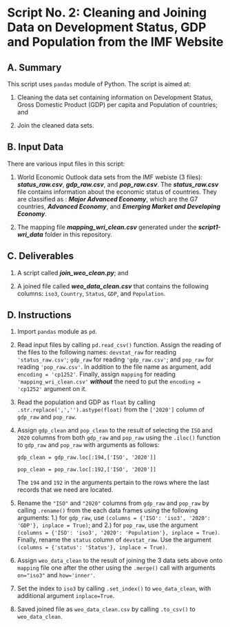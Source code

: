# Script No. 2: Cleaning and Joining Data on Development Status, GDP and Population from the IMF Website

## A. Summary

This script uses `pandas` module of Python. The script is aimed at:

1. Cleaning the data set containing information on Development Status, Gross Domestic Product (GDP) per capita and Population of countries; and

2. Join the cleaned data sets.

## B. Input Data

There are various input files in this script:

1. World Economic Outlook data sets from the IMF webiste (3 files): ***status_raw.csv***, ***gdp_raw.csv***, and ***pop_raw.csv***. The ***status_raw.csv*** file contains information about the economic status of countries. They are classified as : ***Major Advanced Economy***, which are the G7 countries, ***Advanced Economy***, and ***Emerging Market and Developing Economy***.

2. The mapping file ***mapping_wri_clean.csv***  generated under the ***script1-wri_data*** folder in this repository.

## C. Deliverables

1. A script called ***join_weo_clean.py***; and

2. A joined file called ***weo_data_clean.csv*** that contains the following columns: `iso3`, `Country`, `Status`, `GDP`, and `Population`.

## D. Instructions

1. Import `pandas` module as `pd`.

2. Read input files by calling `pd.read_csv()` function. Assign the reading of the files to the following names: `devstat_raw` for reading `'status_raw.csv'`; `gdp_raw` for reading `'gdp_raw.csv'`; and `pop_raw` for reading `'pop_raw.csv'`. In addition to the file name as argument, add `encoding = 'cp1252'`. Finally, assign `mapping` for reading `'mapping_wri_clean.csv'` ***without*** the need to put the `encoding = 'cp1252'` argument on it.

3. Read the population and GDP as `float` by calling `.str.replace(',','').astype(float)` from the `['2020']` column of `gdp_raw` and `pop_raw`.

4. Assign `gdp_clean` and `pop_clean` to the result of selecting the `ISO` and `2020` columns from both `gdp_raw` and `pop_raw` using the `.iloc()` function to  `gdp_raw` and `pop_raw` with arguments as follows:

    `gdp_clean = gdp_raw.loc[:194,['ISO', '2020']]`

    `pop_clean = pop_raw.loc[:192,['ISO', '2020']]`

    The `194` and `192` in the arguments pertain to the rows where the last records that we need are located.

5. Rename the `"ISO"` and `"2020"` columns from `gdp_raw` and `pop_raw` by calling `.rename()` from the each data frames using the following arguments: 1.) for `gdp_raw`, use `(columns = {'ISO': 'iso3', '2020': 'GDP'}, inplace = True)`; and 2.) for `pop_raw`, use the argument `(columns = {'ISO': 'iso3', '2020': 'Population'}, inplace = True)`. Finally, rename the `status` column of `devstat_raw`. Use the argument `(columns = {'status': 'Status'}, inplace = True)`.

6. Assign `weo_data_clean` to the result of joining the 3 data sets above onto `mapping` file one after the other using the `.merge()` call with arguments `on="iso3"` and `how='inner'`.

7. Set the index to `iso3` by calling `.set_index()` to `weo_data_clean`, with additional argument `inplace=True`.

8. Saved joined file as `weo_data_clean.csv` by calling `.to_csv()` to `weo_data_clean`.


